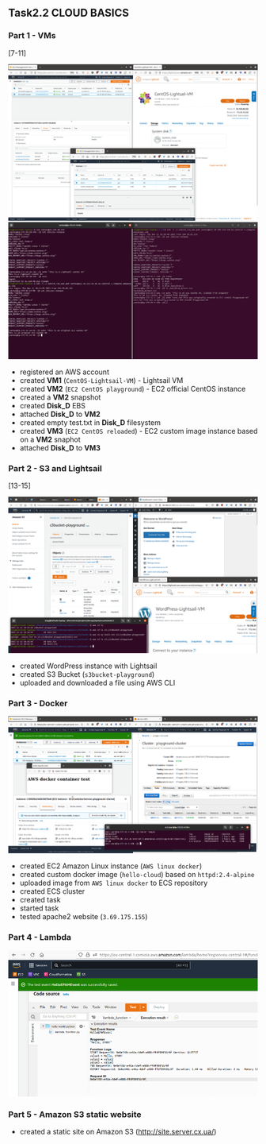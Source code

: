 ## Task2.2 CLOUD BASICS
### Part 1 - VMs
[7-11]

![AWS lab](screenshots/AWS_VMs.png)
![AWS ssh lab](screenshots/CentOS_ssh.png)

* registered an AWS account
* created **VM1** (`CentOS-Lightsail-VM`) - Lightsail VM
* created **VM2** (`EC2 CentOS playground`) - EC2 official CentOS instance
* created a **VM2** snapshot
* created **Disk_D** EBS
* attached **Disk_D** to **VM2**
* created empty test.txt in **Disk_D** filesystem
* created **VM3** (`EC2 CentOS reloaded`) - EC2 custom image instance based on a **VM2** snaphot
* attached **Disk_D** to **VM3**


### Part 2 - S3 and Lightsail
[13-15]

![S3 lab](screenshots/AWS_CLI.png)

* created WordPress instance with Lightsail
* created S3 Bucket (`s3bucket-playground`)
* uploaded and downloaded a file using AWS CLI


### Part 3 - Docker
![Docker lab](screenshots/ECS_apache.png)

* created EC2 Amazon Linux instance (`AWS linux docker`)
* created custom docker image (`hello-cloud`) based on `httpd:2.4-alpine`
* uploaded image from `AWS linux docker` to ECS repository
* created ECS cluster
* created task
* started task
* tested apache2 website (`3.69.175.155`)

### Part 4 - Lambda
![](screenshots/Lambda.png)

### Part 5 - Amazon S3 static website

* created a static site on Amazon S3 (http://site.server.cx.ua/)
